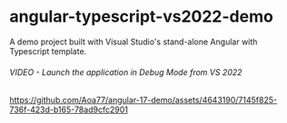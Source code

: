 # angular-typescript-vs2022-demo
A demo project built with Visual Studio's stand-alone Angular with Typescript template.

###### VIDEO - Launch the application in Debug Mode from VS 2022
https://github.com/Aoa77/angular-17-demo/assets/4643190/7145f825-736f-423d-b165-78ad9cfc2901

